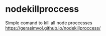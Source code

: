 # nodekillproccess
Simple comand to kill all node proccesses<br>
https://gerasimvol.github.io/nodekillproccess/
